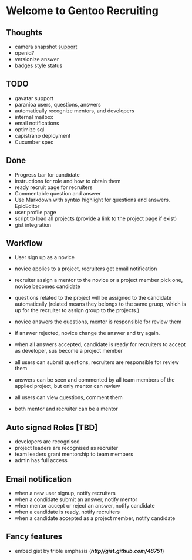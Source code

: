 Welcome to Gentoo Recruiting
=============================

Thoughts
--------

* camera snapshot [support](https://github.com/leemachin/say-cheese/blob/master/say-cheese.js)
* openid?
* versionize answer
* badges style status

TODO
--------

* gavatar support
* paranioa users, questions, answers
* automatically recognize mentors, and developers
* internal mailbox
* email notifications
* optimize sql
* capistrano deployment
* Cucumber spec

Done
-----------

* Progress bar for candidate
* instructions for role and how to obtain them
* ready recruit page for recruiters
* Commentable question and answer
* Use Markdown with syntax highlight for questions and answers.
  EpicEditor
* user profile page
* script to load all projects (provide a link to the project page if
  exist)
* gist integration

Workflow
-----------

* User sign up as a novice
* novice applies to a project, recruiters get email notification
* recruiter assign a mentor to the novice or a project member pick one,
  novice becomes candidate
* questions related to the project will be assigned to the candidate
  automatically (related means they belongs to the same gruop, which is up for the
  recruiter to assign group to the projects.)
* novice answers the questions, mentor is responsible for review them
* if answer rejected, novice change the answer and try again.
* when all answers accepted, candidate is ready for recruiters to accept
  as developer, sus become a project member

* all users can submit questions, recruiters are responsible for review
  them
* answers can be seen and commented by all team members of the applied project, but
  only mentor can review
* all users can view questions, comment them
* both mentor and recruiter can be a mentor

Auto signed Roles [TBD]
-----------

* developers are recognised
* project leaders are recognised as recruiter
* team leaders grant mentorship to team members
* admin has full access

Email notification
-------------------

* when a new user signup, notify recruiters
* when a condidate submit an answer, notify mentor
* when mentor accept or reject an answer, notify candidate
* when a candidate is ready, notify recruiters
* when a candidate accepted as a project member, notify candidate

Fancy features
---------------

* embed gist by trible emphasis (***http//gist.github.com/48751***)
